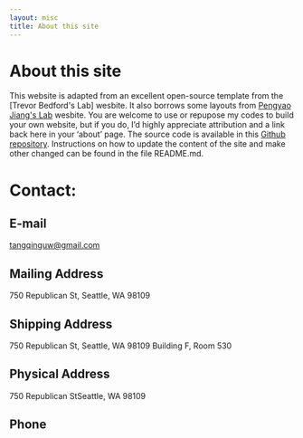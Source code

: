 ```yaml
---
layout: misc
title: About this site
---
```


# About this site
This website is adapted from an excellent open-source template from the [Trevor Bedford's Lab] wesbite. It also borrows some layouts from [Pengyao Jiang's Lab] wesbite. You are welcome to use or repupose my codes to build your own website, but if you do, I’d highly appreciate attribution and a link back here in your ‘about’ page. The source code is available in this [Github repository]. Instructions on how to update the content of the site and make other changed can be found in the file README.md.


# Contact:

## E-mail
tangqinguw@gmail.com

## Mailing Address
750 Republican St, Seattle, WA 98109

## Shipping Address
750 Republican St, Seattle, WA 98109
Building F, Room 530

## Physical Address
750 Republican StSeattle, WA 98109

## Phone


[Pengyao Jiang's Lab]: (https://pyjiang.github.io/)
[Github repository]: (https://qingtanglab.github.io/)
[Trevor Bedford]: http://bedford.io

